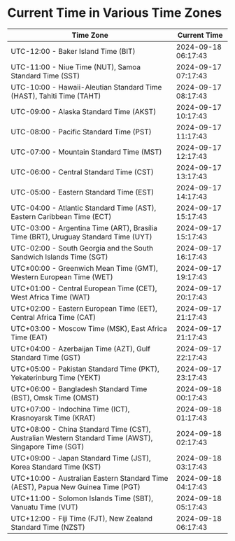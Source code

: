 # Current Time in Various Time Zones

| Time Zone | Current Time |
|-----------|--------------|
| UTC-12:00 - Baker Island Time (BIT) | 2024-09-18 06:17:43 |
| UTC-11:00 - Niue Time (NUT), Samoa Standard Time (SST) | 2024-09-17 07:17:43 |
| UTC-10:00 - Hawaii-Aleutian Standard Time (HAST), Tahiti Time (TAHT) | 2024-09-17 08:17:43 |
| UTC-09:00 - Alaska Standard Time (AKST) | 2024-09-17 10:17:43 |
| UTC-08:00 - Pacific Standard Time (PST) | 2024-09-17 11:17:43 |
| UTC-07:00 - Mountain Standard Time (MST) | 2024-09-17 12:17:43 |
| UTC-06:00 - Central Standard Time (CST) | 2024-09-17 13:17:43 |
| UTC-05:00 - Eastern Standard Time (EST) | 2024-09-17 14:17:43 |
| UTC-04:00 - Atlantic Standard Time (AST), Eastern Caribbean Time (ECT) | 2024-09-17 15:17:43 |
| UTC-03:00 - Argentina Time (ART), Brasília Time (BRT), Uruguay Standard Time (UYT) | 2024-09-17 15:17:43 |
| UTC-02:00 - South Georgia and the South Sandwich Islands Time (SGT) | 2024-09-17 16:17:43 |
| UTC±00:00 - Greenwich Mean Time (GMT), Western European Time (WET) | 2024-09-17 19:17:43 |
| UTC+01:00 - Central European Time (CET), West Africa Time (WAT) | 2024-09-17 20:17:43 |
| UTC+02:00 - Eastern European Time (EET), Central Africa Time (CAT) | 2024-09-17 21:17:43 |
| UTC+03:00 - Moscow Time (MSK), East Africa Time (EAT) | 2024-09-17 21:17:43 |
| UTC+04:00 - Azerbaijan Time (AZT), Gulf Standard Time (GST) | 2024-09-17 22:17:43 |
| UTC+05:00 - Pakistan Standard Time (PKT), Yekaterinburg Time (YEKT) | 2024-09-17 23:17:43 |
| UTC+06:00 - Bangladesh Standard Time (BST), Omsk Time (OMST) | 2024-09-18 00:17:43 |
| UTC+07:00 - Indochina Time (ICT), Krasnoyarsk Time (KRAT) | 2024-09-18 01:17:43 |
| UTC+08:00 - China Standard Time (CST), Australian Western Standard Time (AWST), Singapore Time (SGT) | 2024-09-18 02:17:43 |
| UTC+09:00 - Japan Standard Time (JST), Korea Standard Time (KST) | 2024-09-18 03:17:43 |
| UTC+10:00 - Australian Eastern Standard Time (AEST), Papua New Guinea Time (PGT) | 2024-09-18 04:17:43 |
| UTC+11:00 - Solomon Islands Time (SBT), Vanuatu Time (VUT) | 2024-09-18 05:17:43 |
| UTC+12:00 - Fiji Time (FJT), New Zealand Standard Time (NZST) | 2024-09-18 06:17:43 |
